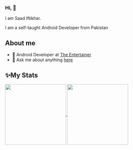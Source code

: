 ### Hi, 👋
I am Saad Iftikhar.

I am a self-taught Android Developer from Pakistan

## About me
- 💼 Android Developer at [The Entertainer](https://www.theentertainerme.com/en-ae/dubai-n-emirates)
- 💬 Ask me about anything [here](https://github.com/saadiftkhar/saadiftkhar/issues)

## ✨My Stats
<a href="https://github.com/saadiftkhar/github-readme-stats">
  <img height=200 align="center" src="https://github-readme-stats-saadiftkhar.vercel.app/api?username=saadiftkhar" />
</a>
<a href="https://github.com/saadiftkhar/convoychat">
  <img height=200 align="center" src="https://github-readme-stats-saadiftkhar.vercel.app/api/top-langs?username=saadiftkhar&layout=compact&langs_count=8&card_width=320" />
</a>
